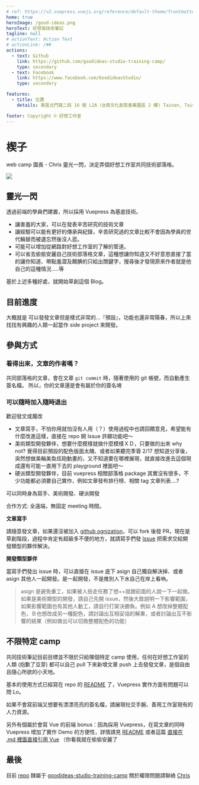 ```yaml
---
# ref: https://v2.vuepress.vuejs.org/reference/default-theme/frontmatter.html#home-page
home: true
heroImage: /good-ideas.png
heroText: 好想寫技術筆記
tagline: null
# actionText: Action Text
# actionLink: /##
actions:
  - text: Github
    link: https://github.com/goodideas-studio-training-camp/
    type: secondary
  - text: Facebook
    link: https://www.facebook.com/GoodideasStudio/
    type: secondary

features:
  - title: 位置
    details: 東區北門路二段 16 號 L2A（台南文化創意產業園區 2 樓) Tainan, Taiwan 701

footer: Copyright © 好想工作室
---
```


<!-- say something -->

# 楔子

web camp 園長 - Chris 靈光一閃，決定弄個好想工作室共同技術部落格。

![](https://i.imgur.com/zPVYcer.png)

## 靈光一閃

透過前端的學員們建置，所以採用 Vuepress 為基底技術。

- 讓害羞的大家，可以在發表辛苦研究的技術文章
- 讓經驗可以能有更好的傳承與紀錄，辛苦研究過的文章比較不會因為學員的世代輪替而被遺忘然後沒人逛。
- 可能可以增加從網路對好想工作室的了解的管道。
- 可以省去偷偷安麗自己技術部落格文章，這種想讓你知道又不好意思直接了當的讓你知道、帶點羞澀及靦腆的只給出關鍵字，搜尋後才發現原來作者就是他自己的這種情況.....等

基於上述多種好處，就開始草創這個 Blog。

## 目前進度

大概就是 可以發發文章但是樣式非常的...『預設』，功能也還非常陽春，所以上來找找有興趣的人類一起當作 side project 來開發。

## 參與方式

### 看得出來，文章的作者嗎？

共同部落格的文章，會在文章 `git commit` 時，隨著使用的 git 帳號，而自動產生簽名檔。
所以，你的文章還是會有屬於你的簽名唷

### 可以隨時加入隨時退出

歡迎發文或魔改

- 文章寫手，不怕你用就怕沒有人用（？）使用過程中也請回饋意見，希望能有什麼改進這樣，直接在 repo 開 Issue 許願功能吧～
- 美術類型開發夥伴，想要什麼模樣就做什麼模樣ＸＤ，只要做的出來 why not?
  覺得目前預設的配色版面太醜、或者如果聽完季蓉 2/17 想知道分享後，突然想做美輪美奐炫砲動畫的，又不知道要在哪裡展現，就直接改進去這個現成還有可能一直用下去的 playground 裡面吧～
- 硬派類型開發夥伴，目前 vuepress 相關部落格 package 其實沒有很多，不少功能都必須要自己實作，例如文章發布排行榜、相關 tag 文章列表....?

可以同時身為寫手、美術開發、硬派開發

合作方式: 全遠端，無固定 meeting 時間。

**文章寫手**

請隨意發文章，如果還沒被加入 [github ognization](https://github.com/goodideas-studio-training-camp)，可以 fork 後發 PR，現在是草創階段，過程中肯定有超級多不便的地方，就請寫手們發 [Issue](https://github.com/goodideas-studio-training-camp/Goodideas-studio-blog/issues) 把需求交給開發類型的夥伴解決。

**開發類型夥伴**

當寫手們發出 issue 時，可以直接在 issue 底下 asign 自己獨自解決掉、或者 asign 其他人一起開發。是一起開發，不是推別人下水自己在岸上看吶。
  
>  asign 是避免重工，如果被人撿走任務了想++就跟前面的人說一下一起做。
>  如果是美術類型的開發，請自己先開 issue，然後大致說明一下影響範圍，如果影響範圍也有其他人動工，請自行打架決勝負。例如 A 想改掉整體配色，Ｂ也想改成另一種配色，請討論出互相妥協的解果，或者討論出互不影響的結果（例如做出可以切換整體配色的功能）

## 不限特定 camp

共同技術筆記目前目標並不限於只給哪個特定 camp 使用，任何在好想工作室的人類 (抱歉了豆芽) 都可以自己 pull 下來新增文章 push 上去發發文章，是個自由且隨心所欲的小天地。

基本的使用方式已經寫在 repo 的 [README](https://github.com/goodideas-studio-training-camp/Goodideas-studio-blog#readme) 了，Vuepress 實作方面有問題可以問 Lo。

如果不會寫前端又想要有漂漂亮亮的簽名檔，請展現社交手腕、善用工作室現有的人力資源。

另外有個屬於會寫 Vue 的前端 bonus：因為採用 Vuepress，在寫文章的同時 Vuepress 增加了實作 Demo 的方便性，詳情請見 [README](https://github.com/goodideas-studio-training-camp/Goodideas-studio-blog) 或者這篇 [直接在 .md 裡面直接引用 Vue](https://g100my.github.io/vuepress/03-vueComponent.html) （你看我就在偷偷安麗了

## 最後

目前 [repo](https://github.com/goodideas-studio-training-camp/Goodideas-studio-blog#readme) 隸屬于 [goodideas-studio-training-camp](https://github.com/goodideas-studio-training-camp) 
關於權限問題請聯絡 [Chris](https://github.com/goodideas-studio-training-camp/Goodideas-studio-blog/commits?author=dwatow)

